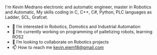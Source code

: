 I'm Kevin Medrano electronic and automatic engineer, master in Robotics and Automatic, 
My skills coding in C, C++, C#, Python, PLC languages as Ladder,
SCL, Grafcet. 
 
- 👀 I’m interested in Robotics, Domotics and Industrial Automation 
- 🌱 I’m currently working on programming of palletizing robots, learning ROS2
- 💞️ I’m looking to collaborate on Robotics projects 
- 📫 How to reach me kevin.ejem18@gmail.com

<!---
Kmedrano101/Kmedrano101 is a ✨ special ✨ repository because its `README.md` (this file) appears on your GitHub profile.
You can click the Preview link to take a look at your changes.
--->
